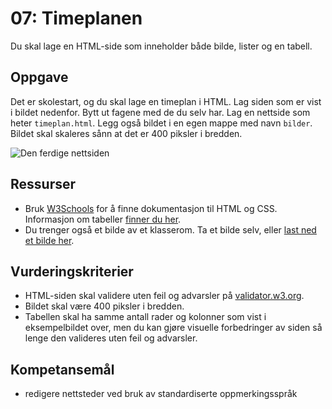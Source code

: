 07: Timeplanen
==============
Du skal lage en HTML-side som inneholder både bilde, lister og en tabell.

Oppgave
-------
Det er skolestart, og du skal lage en timeplan i HTML. Lag siden som er vist i bildet nedenfor. Bytt ut fagene med de du selv har. Lag en nettside som heter `timeplan.html`. Legg også bildet i en egen mappe med navn `bilder`. Bildet skal skaleres sånn at det er 400 piksler i bredden.

![Den ferdige nettsiden](https://raw.githubusercontent.com/fagstoff/IT1/master/Bilder/timeplan-1.png)

Ressurser
---------
* Bruk [W3Schools](http://www.w3schools.com/) for å finne dokumentasjon til HTML og CSS. Informasjon om tabeller [finner du her](http://www.w3schools.com/tags/tag_table.asp).
* Du trenger også et bilde av et klasserom. Ta et bilde selv, eller [last ned et bilde her](https://commons.wikimedia.org/wiki/File:Andrew_Classroom_De_La_Salle_University.jpeg).

Vurderingskriterier
-------------------
* HTML-siden skal validere uten feil og advarsler på [validator.w3.org](https://validator.w3.org/).
* Bildet skal være 400 piksler i bredden.
* Tabellen skal ha samme antall rader og kolonner som vist i eksempelbildet over, men du kan gjøre visuelle forbedringer av siden så lenge den valideres uten feil og advarsler.

Kompetansemål
-------------
* redigere nettsteder ved bruk av standardiserte oppmerkingsspråk